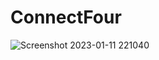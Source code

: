 # ConnectFour

![Screenshot 2023-01-11 221040](https://user-images.githubusercontent.com/73004739/211908665-94ebc0f4-a393-4327-ad6a-039a31b03800.png)
